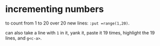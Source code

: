 # incrementing numbers

to count from 1 to 20 over 20 new lines: `:put =range(1,20)`.

can also take a line with `1` in it, yank it, paste it 19 times, highlight the 19 lines, and `g<c-a>`.

